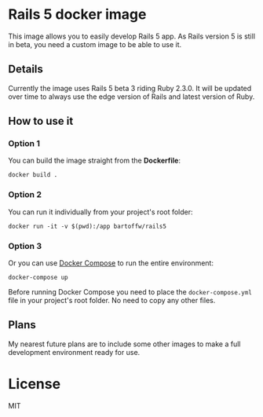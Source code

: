 # Rails 5 docker image

This image allows you to easily develop Rails 5 app.
As Rails version 5 is still in beta, you need a custom image
to be able to use it.


## Details

Currently the image uses Rails 5 beta 3 riding Ruby 2.3.0. It will be
updated over time to always use the edge version of Rails and latest
version of Ruby.


## How to use it

### Option 1
You can build the image straight from the **Dockerfile**:
```
docker build .
```

### Option 2
You can run it individually from your project's root folder:
```
docker run -it -v $(pwd):/app bartoffw/rails5
```

### Option 3
Or you can use [Docker Compose](https://docs.docker.com/compose/overview/) to run the entire environment:
```
docker-compose up
```
Before running Docker Compose you need to place the `docker-compose.yml` file
in your project's root folder. No need to copy any other files.


## Plans

My nearest future plans are to include some other images to make a full
development environment ready for use.


# License

MIT
